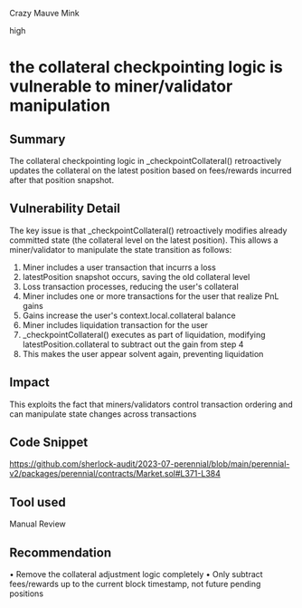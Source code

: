 Crazy Mauve Mink

high

# the collateral checkpointing logic is vulnerable to miner/validator manipulation
## Summary
The collateral checkpointing logic in _checkpointCollateral() retroactively updates the collateral on the latest position based on fees/rewards incurred after that position snapshot. 
## Vulnerability Detail 
The key issue is that _checkpointCollateral() retroactively modifies already committed state (the collateral level on the latest position).
This allows a miner/validator to manipulate the state transition as follows:
1. Miner includes a user transaction that incurrs a loss
2. latestPosition snapshot occurs, saving the old collateral level
3. Loss transaction processes, reducing the user's collateral
4. Miner includes one or more transactions for the user that realize PnL gains
5. Gains increase the user's context.local.collateral balance
6. Miner includes liquidation transaction for the user
7. _checkpointCollateral() executes as part of liquidation, modifying latestPosition.collateral to subtract out the gain from step 4
8. This makes the user appear solvent again, preventing liquidation


## Impact
This exploits the fact that miners/validators control transaction ordering and can manipulate state changes across transactions
## Code Snippet
https://github.com/sherlock-audit/2023-07-perennial/blob/main/perennial-v2/packages/perennial/contracts/Market.sol#L371-L384

## Tool used

Manual Review

## Recommendation
• Remove the collateral adjustment logic completely
• Only subtract fees/rewards up to the current block timestamp, not future pending positions

